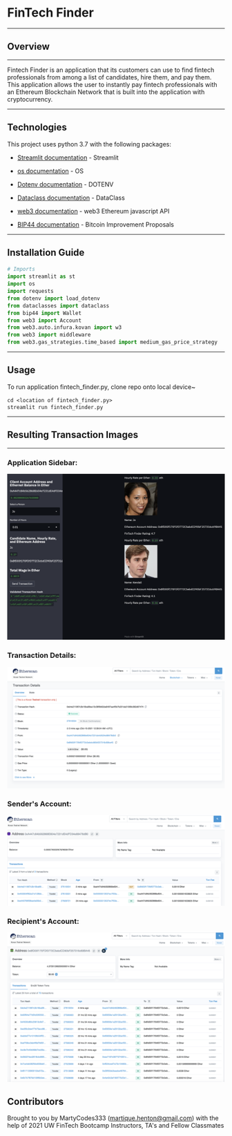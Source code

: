 # FinTech Finder
---


## Overview 
---
  Fintech Finder is an application that its customers can use to find fintech professionals from among a list of candidates, hire them, and pay them. This application allows the user to instantly pay fintech professionals with an Ethereum Blockchain Network that is built into the application with cryptocurrency.
  
  


---

## Technologies

This project uses python 3.7 with the following packages:

* [Streamlit documentation](https://docs.streamlit.io/en/stable/) - Streamlit

* [os documentation](https://docs.python.org/3/library/os.html) - OS

* [Dotenv documentation](https://pypi.org/project/python-dotenv/) - DOTENV

* [Dataclass documentation](https://docs.python.org/3/library/dataclasses.html) - DataClass

* [web3 documentation](https://web3js.readthedocs.io/en/v1.3.4/) - web3 Ethereum javascript API

* [BIP44 documentation](https://www.cs.utexas.edu/users/moore/acl2/manuals/current/manual/index-seo.php/BITCOIN____BIP44?path=3370/27092/5157/6093/9771) - Bitcoin Improvement Proposals

---

## Installation Guide
```python
# Imports
import streamlit as st
import os 
import requests
from dotenv import load_dotenv
from dataclasses import dataclass
from bip44 import Wallet
from web3 import Account
from web3.auto.infura.kovan import w3
from web3 import middleware
from web3.gas_strategies.time_based import medium_gas_price_strategy
```
---


## Usage

To run application fintech_finder.py, clone repo onto local device~

``` conda activate dev
cd <location of fintech_finder.py>
streamlit run fintech_finder.py
```
---


## Resulting Transaction Images 
---


### Application Sidebar:

![Transaction Sidebar](app_sidebar.png)

### Transaction Details:

![Transaction Details](transaction_deets.png)

### Sender's Account:

![Sender's Account](sender_deets.png)

### Recipient's Account:

![Recipient's Account](recipient_deets.png)



## Contributors

Brought to you by MartyCodes333 (martique.henton@gmail.com) with the help of 2021 UW FinTech Bootcamp Instructors, TA's and Fellow Classmates